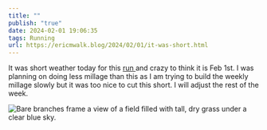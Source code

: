 ```yaml
---
title: ""
publish: "true"
date: 2024-02-01 19:06:35
tags: Running
url: https://ericmwalk.blog/2024/02/01/it-was-short.html
---
```


It was short weather today for this [run ](https://strava.com/activities/10676407110)and crazy to think it is Feb 1st.  I was planning on doing less millage than this as I am trying to build the weekly millage slowly but it was too nice to cut this short. I will adjust the rest of the week.

![Bare branches frame a view of a field filled with tall, dry grass under a clear blue sky.](https://ericmwalk.blog/uploads/2024/img-7700.jpeg)